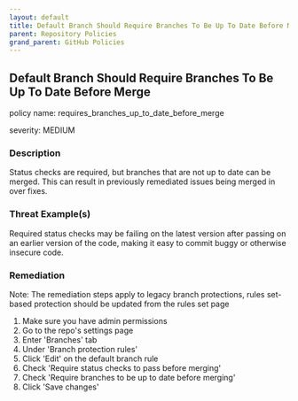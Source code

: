 ```yaml
---
layout: default
title: Default Branch Should Require Branches To Be Up To Date Before Merge
parent: Repository Policies
grand_parent: GitHub Policies
---
```



## Default Branch Should Require Branches To Be Up To Date Before Merge
policy name: requires_branches_up_to_date_before_merge

severity: MEDIUM

### Description
Status checks are required, but branches that are not up to date can be merged. This can result in previously remediated issues being merged in over fixes.

### Threat Example(s)
Required status checks may be failing on the latest version after passing on an earlier version of the code, making it easy to commit buggy or otherwise insecure code.



### Remediation
Note: The remediation steps apply to legacy branch protections, rules set-based protection should be updated from the rules set page
1. Make sure you have admin permissions
2. Go to the repo's settings page
3. Enter 'Branches' tab
4. Under 'Branch protection rules'
5. Click 'Edit' on the default branch rule
6. Check 'Require status checks to pass before merging'
7. Check 'Require branches to be up to date before merging'
8. Click 'Save changes'



